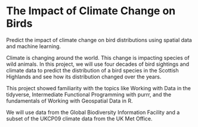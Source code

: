 # The Impact of Climate Change on Birds
Predict the impact of climate change on bird distributions using spatial data and machine learning. 

Climate is changing around the world. This change is impacting species of wild animals. In this project, we will use four decades of bird sightings and climate data to predict the distribution of a bird species in the Scottish Highlands and see how its distribution changed over the years.

This project showed familiarity with the topics like Working with Data in the tidyverse, Intermediate Functional Programming with purrr, and the fundamentals of Working with Geospatial Data in R.

We will use data from the Global Biodiversity Information Facility and a subset of the UKCP09 climate data from the UK Met Office.

